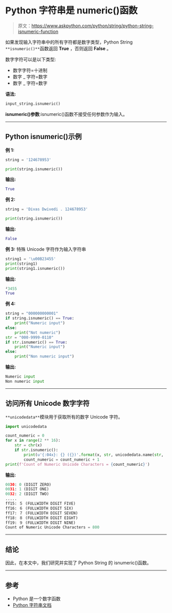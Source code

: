 # Python 字符串是 numeric()函数

> 原文：<https://www.askpython.com/python/string/python-string-isnumeric-function>

如果发现输入字符串中的所有字符都是数字类型，Python String `**isnumeric()**`函数返回 **True** ，否则返回 **False** 。

数字字符可以是以下类型:

*   数字字符=十进制
*   数字 _ 字符=数字
*   数字 _ 字符=数字

**语法:**

```py
input_string.isnumeric()
```

**isnumeric()参数**:isnumeric()函数不接受任何参数作为输入。

* * *

## Python isnumeric()示例

**例 1:**

```py
string = '124678953'

print(string.isnumeric())

```

**输出:**

```py
True
```

**例 2:**

```py
string = 'Divas Dwivedi . 124678953'

print(string.isnumeric())

```

**输出:**

```py
False
```

**例 3:** 特殊 Unicode 字符作为输入字符串

```py
string1 = '\u00B23455'
print(string1)
print(string1.isnumeric())

```

**输出:**

```py
²3455
True
```

**例 4:**

```py
string = "000000000001" 
if string.isnumeric() == True:
    print("Numeric input")
else:  
    print("Not numeric")  
str = "000-9999-0110" 
if str.isnumeric() == True:
    print("Numeric input")
else:  
    print("Non numeric input")

```

**输出:**

```py
Numeric input
Non numeric input
```

* * *

## 访问所有 Unicode 数字字符

`**unicodedata**`模块用于获取所有的数字 Unicode 字符。

```py
import unicodedata

count_numeric = 0
for x in range(2 ** 16):
    str = chr(x)
    if str.isnumeric():
        print(u'{:04x}: {} ({})'.format(x, str, unicodedata.name(str, 'UNNAMED')))
        count_numeric = count_numeric + 1
print(f'Count of Numeric Unicode Characters = {count_numeric}')

```

**输出:**

```py
0030: 0 (DIGIT ZERO)
0031: 1 (DIGIT ONE)
0032: 2 (DIGIT TWO)
.....
ff15: ５ (FULLWIDTH DIGIT FIVE)
ff16: ６ (FULLWIDTH DIGIT SIX)
ff17: ７ (FULLWIDTH DIGIT SEVEN)
ff18: ８ (FULLWIDTH DIGIT EIGHT)
ff19: ９ (FULLWIDTH DIGIT NINE)
Count of Numeric Unicode Characters = 800
```

* * *

## 结论

因此，在本文中，我们研究并实现了 Python String 的 isnumeric()函数。

* * *

## 参考

*   Python 是一个数字函数
*   [Python 字符串文档](https://docs.python.org/3/library/string.html)
